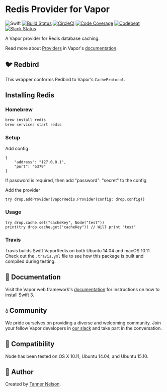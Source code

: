 # Redis Provider for Vapor

![Swift](http://img.shields.io/badge/swift-v3.1-brightgreen.svg)
[![Build Status](https://travis-ci.org/vapor/redis-provider.svg?branch=master)](https://travis-ci.org/vapor/redis-provider)
[![CircleCI](https://circleci.com/gh/vapor/redis-provider.svg?style=shield)](https://circleci.com/gh/vapor/redis-provider)
[![Code Coverage](https://codecov.io/gh/vapor/redis-provider/branch/master/graph/badge.svg)](https://codecov.io/gh/vapor/redis-provider)
[![Codebeat](https://codebeat.co/badges/a793ad97-47e3-40d9-82cf-2aafc516ef4e)](https://codebeat.co/projects/github-com-vapor-redis-provider)
[![Slack Status](http://vapor.team/badge.svg)](http://vapor.team)

A Vapor provider for Redis database caching. 

Read more about [Providers](https://vapor.github.io/documentation/guide/provider.html) in Vapor's [documentation](http://docs.vapor.codes).

## 🐦 Redbird

This wrapper conforms Redbird to Vapor's `CacheProtocol`.

## Installing Redis

### Homebrew

```sh
brew install redis
brew services start redis
```

### Setup
Add config
```
{
    "address": "127.0.0.1",
    "port": "6379"
}
```
If password is required, then add "password": "secret" to the config

Add the provider
```
try drop.addProvider(VaporRedis.Provider(config: drop.config))
```

### Usage
```
try drop.cache.set("cacheKey", Node("test"))
print(try drop.cache.get("cacheKey")) // Will print "test"
```
### Travis

Travis builds Swift VaporRedis on both Ubuntu 14.04 and macOS 10.11. Check out the `.travis.yml` file to see how this package is built and compiled during testing.

## 📖 Documentation

Visit the Vapor web framework's [documentation](http://docs.vapor.codes) for instructions on how to install Swift 3. 

## 💧 Community

We pride ourselves on providing a diverse and welcoming community. Join your fellow Vapor developers in [our slack](http://vapor.team) and take part in the conversation.

## 🔧 Compatibility

Node has been tested on OS X 10.11, Ubuntu 14.04, and Ubuntu 15.10.

## 👥 Author

Created by [Tanner Nelson](https://github.com/tannernelson).
